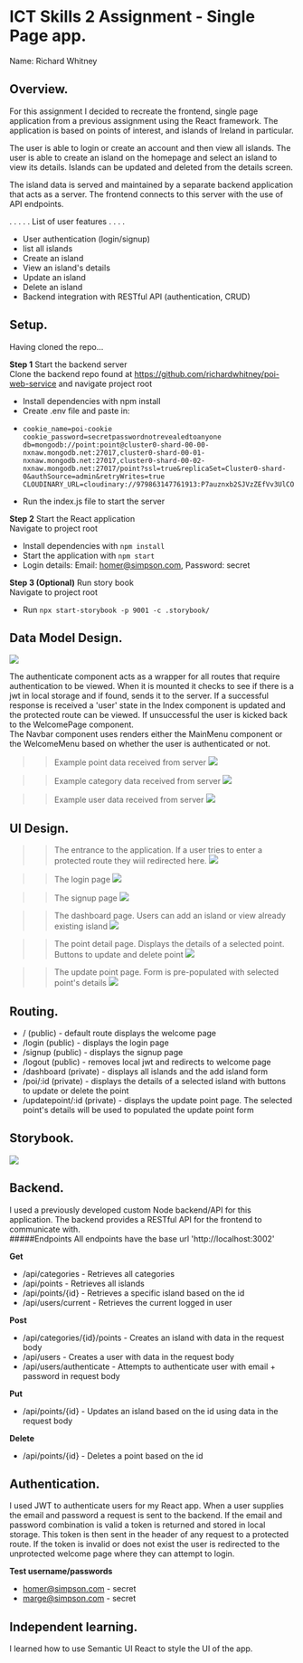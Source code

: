 # ICT Skills 2 Assignment - Single Page app.

Name: Richard Whitney

## Overview.

For this assignment I decided to recreate the frontend, single page application
from a previous assignment using the React framework. The application is based
on points of interest, and islands of Ireland in particular. 

The user is able to login or create an account and then view all islands.
The user is able to create an island on the homepage and select an island to 
view its details. Islands can be updated and deleted from the details screen.

The island data is served and maintained by a separate backend application that
acts as a server. The frontend connects to this server with the use of API 
endpoints.

. . . . . List of user features  . . . .

- User authentication (login/signup)
- list all islands
- Create an island
- View an island's details
- Update an island
- Delete an island
- Backend integration with RESTful API (authentication, CRUD)

## Setup.

Having cloned the repo...  

**Step 1** Start the backend server  
Clone the backend repo found at https://github.com/richardwhitney/poi-web-service and navigate
project root
- Install dependencies with npm install
- Create .env file and paste in:
-     cookie_name=poi-cookie
      cookie_password=secretpasswordnotrevealedtoanyone
      db=mongodb://point:point@cluster0-shard-00-00-nxnaw.mongodb.net:27017,cluster0-shard-00-01-nxnaw.mongodb.net:27017,cluster0-shard-00-02-nxnaw.mongodb.net:27017/point?ssl=true&replicaSet=Cluster0-shard-0&authSource=admin&retryWrites=true
      CLOUDINARY_URL=cloudinary://979863147761913:P7auznxb2SJVzZEfVv3UlCOM86Q@dgbpagu5n
- Run the index.js file to start the server

**Step 2** Start the React application  
Navigate to project root  
- Install dependencies with `npm install`
- Start the application with `npm start`
- Login details: Email: homer@simpson.com, Password: secret

**Step 3 (Optional)** Run story book  
Navigate to project root
- Run `npx start-storybook -p 9001 -c .storybook/`


## Data Model Design.

![][model]

The authenticate component acts as a wrapper for all routes that
require authentication to be viewed. When it is mounted it checks
to see if there is a jwt in local storage and if found, sends it
to the server. If a successful response is received a 'user' state in
the Index component is updated and the protected route can be viewed.
If unsuccessful the user is kicked back to the WelcomePage component.  
The Navbar component uses renders either the MainMenu component or the 
WelcomeMenu based on whether the user is authenticated or not.  

>>Example point data received from server
![][point-data]
 
>> Example category data received from server
![][category-data]

>> Example user data received from server
![][user-data]

## UI Design.

>> The entrance to the application. If a user tries to enter a protected route they wiil
>> redirected here.
![][welcome-page]

>> The login page
![][login-page]

>> The signup page
![][signup-page]

>> The dashboard page. Users can add an island or view already existing island
![][dashboard-page]

>> The point detail page. Displays the details of a selected point. Buttons to 
>> update and delete point
![][point-detail-page]

>> The update point page. Form is pre-populated with selected point's details
![][update-point-page]

## Routing.

- / (public) - default route displays the welcome page
- /login (public) - displays the login page
- /signup (public) - displays the signup page
- /logout (public) - removes local jwt and redirects to welcome page
- /dashboard (private) - displays all islands and the add island form
- /poi/:id (private) - displays the details of a selected island with buttons to
update or delete the point
- /updatepoint/:id (private) - displays the update point page. The selected point's 
details will be used to populated the update point form

## Storybook.

![][stories]

## Backend.

I used a previously developed custom Node backend/API for this application.
The backend provides a RESTful API for the frontend to communicate with.  
#####Endpoints
All endpoints have the base url 'http://localhost:3002'  

**Get**
- /api/categories - Retrieves all categories
- /api/points - Retrieves all islands
- /api/points/{id} - Retrieves a specific island based on the id
- /api/users/current - Retrieves the current logged in user

**Post**
- /api/categories/{id}/points - Creates an island with data in the request body
- /api/users - Creates a user with data in the request body
- /api/users/authenticate - Attempts to authenticate user with email + password in request body

**Put**
- /api/points/{id} - Updates an island based on the id using data in the request body

**Delete**
- /api/points/{id} - Deletes a point based on the id

## Authentication.

I used JWT to authenticate users for my React app. When a user supplies the email
and password a request is sent to the backend. If the email and password combination
is valid a token is returned and stored in local storage. This token is then sent
in the header of any request to a protected route. If the token is invalid or does
not exist the user is redirected to the unprotected welcome page where they can attempt to 
login.

**Test username/passwords**
- homer@simpson.com - secret
- marge@simpson.com - secret

## Independent learning.

I learned how to use Semantic UI React to style the UI of the app.

[model]: ./public/react-model-diagram.png
[point-data]: ./public/points-data.png
[user-data]: ./public/user-data.png
[category-data]: ./public/category-data.png
[welcome-page]: ./public/welcome-page.png
[login-page]: ./public/login-page.png
[signup-page]: ./public/signup-page.png
[dashboard-page]: ./public/dashboard-page.png
[point-detail-page]: ./public/point-detail.png
[update-point-page]: ./public/update-point.png
[stories]: ./public/storybook.png
